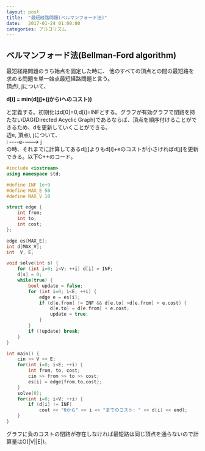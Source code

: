 ```yaml
---
layout: post
title:  "最短経路問題(ベルマンフォード法)"
date:   2017-01-24 01:00:00
categories: アルゴリズム
---
```


## ベルマンフォード法(Bellman-Ford algorithm)
最短経路問題のうち始点を固定した時に、
他のすべての頂点との間の最短路を求める問題を単一始点最短経路問題と言う。  
頂点i, jについて、  

**d[i] = min(d[j]+(jからiへのコスト))**  

と定義する。初期化はd[0]=0,d[i]=INFとする。グラフが有効グラフで閉路を持たないDAG(Directed
Acyclic Graph)であるならば、頂点を順序付けることができるため、dを更新していくことができる。  
辺e, 頂点i, jについて、  
i ----e----> j  
の時、それまでに計算してあるd[j]よりもd[i]+eのコストが小さければd[j]を更新できる。以下C++のコード。

```c++
#include <iostream>
using namespace std;

#define INF 1e+9
#define MAX_E 50
#define MAX_V 10

struct edge {
    int from;
    int to;
    int cost;
};

edge es[MAX_E];
int d[MAX_V];
int  V, E;

void solve(int s) {
    for (int i=0; i<V; ++i) d[i] = INF;
    d[s] = 0;
    while(true) {
        bool update = false;
        for (int i=0; i<E; ++i) {
            edge e = es[i];
            if (d[e.from] != INF && d[e.to] >d[e.from] + e.cost) {
                d[e.to] = d[e.from] + e.cost;
                update = true;
            }
        }
        if (!update) break;
    }
}

int main() {
    cin >> V >> E;
    for(int i=0; i<E; ++i) {
        int from, to, cost;
        cin >> from >> to >> cost;
        es[i] = edge{from,to,cost};
    }
    solve(0);
    for(int i=0; i<V; ++i) {
        if (d[i] != INF)
            cout << "0から" << i << "までのコスト: " << d[i] << endl;
    }
}
```

グラフに負のコストの閉路が存在しなければ最短路は同じ頂点を通らないので計算量はO(|V||E|)。
